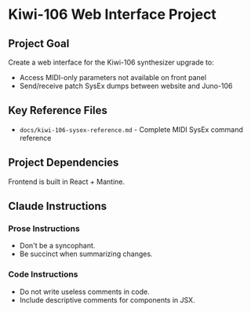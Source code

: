 # Kiwi-106 Web Interface Project

## Project Goal
Create a web interface for the Kiwi-106 synthesizer upgrade to:
- Access MIDI-only parameters not available on front panel
- Send/receive patch SysEx dumps between website and Juno-106

## Key Reference Files
- `docs/kiwi-106-sysex-reference.md` - Complete MIDI SysEx command reference

## Project Dependencies
Frontend is built in React + Mantine.

## Claude Instructions
### Prose Instructions
- Don't be a syncophant.
- Be succinct when summarizing changes.

### Code Instructions
- Do not write useless comments in code.
- Include descriptive comments for components in JSX.